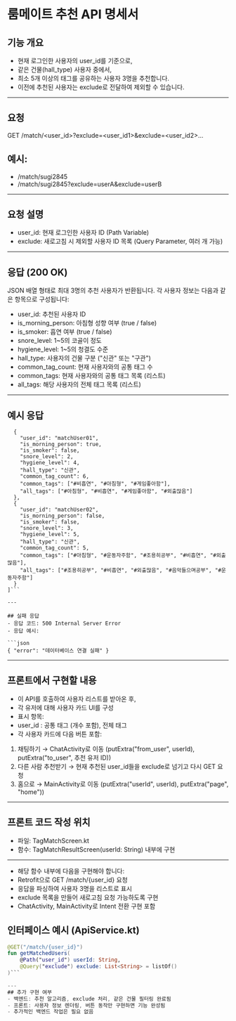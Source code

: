 # 룸메이트 추천 API 명세서
## 기능 개요
- 현재 로그인한 사용자의 user_id를 기준으로,
- 같은 건물(hall_type) 사용자 중에서,
- 최소 5개 이상의 태그를 공유하는 사용자 3명을 추천합니다.
- 이전에 추천된 사용자는 exclude로 전달하여 제외할 수 있습니다.

---

## 요청
GET /match/<user_id>?exclude=<user_id1>&exclude=<user_id2>...

## 예시:
- /match/sugi2845
- /match/sugi2845?exclude=userA&exclude=userB

---

## 요청 설명
- user_id: 현재 로그인한 사용자 ID (Path Variable)
- exclude: 새로고침 시 제외할 사용자 ID 목록 (Query Parameter, 여러 개 가능)

---

## 응답 (200 OK)
JSON 배열 형태로 최대 3명의 추천 사용자가 반환됩니다.
각 사용자 정보는 다음과 같은 항목으로 구성됩니다:

- user_id: 추천된 사용자 ID
- is_morning_person: 아침형 성향 여부 (true / false)
- is_smoker: 흡연 여부 (true / false)
- snore_level: 1~5의 코골이 정도
- hygiene_level: 1~5의 청결도 수준
- hall_type: 사용자의 건물 구분 ("신관" 또는 "구관")
- common_tag_count: 현재 사용자와의 공통 태그 수
- common_tags: 현재 사용자와의 공통 태그 목록 (리스트)
- all_tags: 해당 사용자의 전체 태그 목록 (리스트)

---

## 예시 응답
```[
  {
    "user_id": "matchUser01",
    "is_morning_person": true,
    "is_smoker": false,
    "snore_level": 2,
    "hygiene_level": 4,
    "hall_type": "신관",
    "common_tag_count": 6,
    "common_tags": ["#비흡연", "#아침형", "#게임좋아함"],
    "all_tags": ["#아침형", "#비흡연", "#게임좋아함", "#외출많음"]
  },
  {
    "user_id": "matchUser02",
    "is_morning_person": false,
    "is_smoker": false,
    "snore_level": 3,
    "hygiene_level": 5,
    "hall_type": "신관",
    "common_tag_count": 5,
    "common_tags": ["#아침형", "#운동자주함", "#조용히공부", "#비흡연", "#외출많음"],
    "all_tags": ["#조용히공부", "#비흡연", "#외출많음", "#음악들으며공부", "#운동자주함"]
  }
]```

--- 

## 실패 응답
- 응답 코드: 500 Internal Server Error
- 응답 예시:

```json
{ "error": "데이터베이스 연결 실패" }
```
---

## 프론트에서 구현할 내용
- 이 API를 호출하여 사용자 리스트를 받아온 후,
- 각 유저에 대해 사용자 카드 UI를 구성
- 표시 항목:
- user_id : 공통 태그 (개수 포함), 전체 태그
- 각 사용자 카드에 다음 버튼 포함:
1. 채팅하기 → ChatActivity로 이동 (putExtra("from_user", userId), putExtra("to_user", 추천 유저 ID))
2. 다른 사람 추천받기 → 현재 추천된 user_id들을 exclude로 넘기고 다시 GET 요청
3. 홈으로 → MainActivity로 이동 (putExtra("userId", userId), putExtra("page", "home"))

---

## 프론트 코드 작성 위치
- 파일: TagMatchScreen.kt
- 함수: TagMatchResultScreen(userId: String) 내부에 구현
---
- 해당 함수 내부에 다음을 구현해야 합니다:
- Retrofit으로 GET /match/{user_id} 요청
- 응답을 파싱하여 사용자 3명을 리스트로 표시
- exclude 목록을 만들어 새로고침 요청 가능하도록 구현
- ChatActivity, MainActivity로 Intent 전환 구현 포함

## 인터페이스 예시 (ApiService.kt)
```kotlin
@GET("/match/{user_id}")
fun getMatchedUsers(
    @Path("user_id") userId: String,
    @Query("exclude") exclude: List<String> = listOf()
)```

---
## 추가 구현 여부
- 백엔드: 추천 알고리즘, exclude 처리, 같은 건물 필터링 완료됨
- 프론트: 사용자 정보 렌더링, 버튼 동작만 구현하면 기능 완성됨
- 추가적인 백엔드 작업은 필요 없음